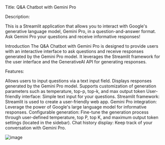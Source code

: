 Title: Q&A Chatbot with Gemini Pro

Description:

This is a Streamlit application that allows you to interact with Google's generative language model, Gemini Pro, in a question-and-answer format. 
Ask Gemini Pro your questions and receive informative responses!

Introduction
The Q&A Chatbot with Gemini Pro is designed to provide users with an interactive interface to ask questions and receive responses generated by the Gemini Pro model. 
It leverages the Streamlit framework for the user interface and the GenerativeAI API for generating responses.

Features:

Allows users to input questions via a text input field.
Displays responses generated by the Gemini Pro model.
Supports customization of generation parameters such as temperature, top-p, top-k, and max output token
User-friendly interface: Simple text input for your questions.
Streamlit framework: Streamlit is used to create a user-friendly web app.
Gemini Pro integration: Leverage the power of Google's large language model for informative responses.
Configurable generation: Fine-tune the generation process through user-defined temperature, top P, top K, and maximum output token settings (located in the sidebar).
Chat history display: Keep track of your conversation with Gemini Pro.

![image](https://github.com/AKashkv02/Gen--AI-LLM-projects/assets/107745951/6506be68-6515-43ce-b272-928586277bf2)
